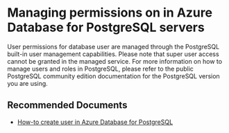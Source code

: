 <properties
	pageTitle="Managing permissions in Azure Database for PostgreSQL servers"
	description="Managing permissions in Azure Database for PostgreSQL servers"
	service="microsoft.dbforpostgresql"
	resource="servers"
	authors="jan-eng"
    ms.author="janeng"
	displayOrder="25"
	selfHelpType="resource"
	supportTopicIds="32639989"
	resourceTags="servers, databases"
	productPesIds="16222"
	cloudEnvironments="public"
	articleId="5059d4ef-9770-4f1a-8c26-7273ca5ec32c"
/>

# Managing permissions on in Azure Database for PostgreSQL servers

User permissions for database user are managed through the PostgreSQL built-in user management capabilities. Please note that super user access cannot be granted in the managed service. For more information on how to manage users and roles in PostgreSQL, please refer to the public PostgreSQL community edition documentation for the PostgreSQL version you are using.

## **Recommended Documents**

* [How-to create user in Azure Database for PostgreSQL](https://docs.microsoft.com/azure/postgresql/howto-create-users)
